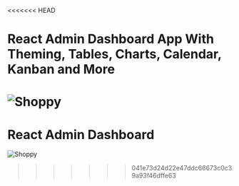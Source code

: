 <<<<<<< HEAD
# React Admin Dashboard App With Theming, Tables, Charts, Calendar, Kanban and More

![Shoppy](https://i.ibb.co/W6g39w3/image.png)
=======
# React Admin Dashboard 
![Shoppy](https://i.ibb.co/W6g39w3/image.png)

>>>>>>> 041e73d24d22e47ddc66673c0c39a93f46dffe63
